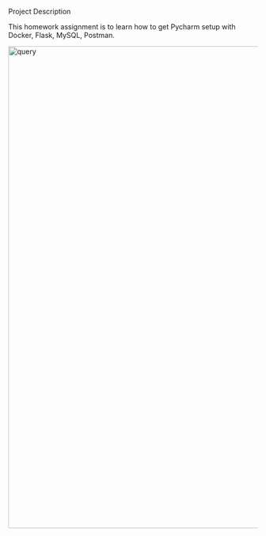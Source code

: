 Project Description
 
This homework assignment is to learn how to get  Pycharm setup with Docker, Flask, MySQL, Postman.

<img width="974" alt="query" src="https://user-images.githubusercontent.com/78384450/112928845-5604d580-90e5-11eb-80d8-6d4dd50827de.png">

